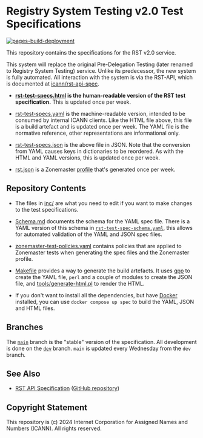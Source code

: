 # Registry System Testing v2.0 Test Specifications

[![pages-build-deployment](https://github.com/icann/rst-test-specs/actions/workflows/pages/pages-build-deployment/badge.svg)](https://github.com/icann/rst-test-specs/actions/workflows/pages/pages-build-deployment)

This repository contains the specifications for the RST v2.0 service.

This system will replace the original Pre-Delegation Testing (later renamed to
Registry System Testing) service. Unlike its predecessor, the new system is
fully automated. All interaction with the system is via the RST-API, which is
documented at [icann/rst-api-spec](https://icann.github.io/rst-api-spec).

* **[rst-test-specs.html](https://icann.github.io/rst-test-specs/rst-test-specs.html)
  is the human-readable version of the RST test specification.** This is updated
  once per week.

* [rst-test-specs.yaml](https://icann.github.io/rst-test-specs/rst-test-specs.yaml)
  is the machine-readable version, intended to be consumed by internal ICANN
  clients. Like the HTML file above, this file is a build artefact and is
  updated once per week. The YAML file is the normative reference, other
  representations are informational only.

* [rst-test-specs.json](https://icann.github.io/rst-test-specs/rst-test-specs.json)
  is the above file in JSON. Note that the conversion from YAML causes keys in
  dictionaries to be reordered. As with the HTML and YAML versions, this is
  updated once per week.

* [rst.json](https://icann.github.io/rst-test-specs/rst.json) is a Zonemaster
  [profile](https://github.com/zonemaster/zonemaster/blob/master/docs/public/configuration/profiles.md)
  that's generated once per week.

## Repository Contents

* The files in [inc/](inc/) are what you need to edit if you want to make
  changes to the test specifications.

* [Schema.md](Schema.md) documents the schema for the YAML spec file. There is a
  YAML version of this schema in [`rst-test-spec-schema.yaml`](rst-test-spec-schema.yaml),
  this allows for automated validation of the YAML and JSON spec files.

* [zonemaster-test-policies.yaml](zonemaster-test-policies.yaml) contains 
  policies that are applied to Zonemaster tests when generating the spec files
  and the Zonemaster profile.

* [Makefile](Makefile) provides a way to generate the build artefacts. It uses
  [gpp](https://logological.org/gpp) to create the YAML file, `perl` and a
  couple of modules to create the JSON file, and
  [tools/generate-html.pl](tools/generate-html.pl) to render the HTML.

* If you don't want to install all the dependencies, but have
  [Docker](https://docker.com) installed, you can use `docker compose up spec`
  to build the YAML, JSON and HTML files.

## Branches

The [`main`](https://icann.github.io/rst-api-spec/tree/main) branch is the
"stable" version of the specification. All development is done on the
[`dev`](https://icann.github.io/rst-api-spec/tree/dev) branch. `main` is updated
every Wednesday from the `dev` branch.

## See Also

* [RST API Specification](https://icann.github.io/rst-api-spec) ([GitHub repository](https://github.com/icann/rst-api-spec))

## Copyright Statement

This repository is (c) 2024 Internet Corporation for Assigned Names and Numbers
(ICANN). All rights reserved.
